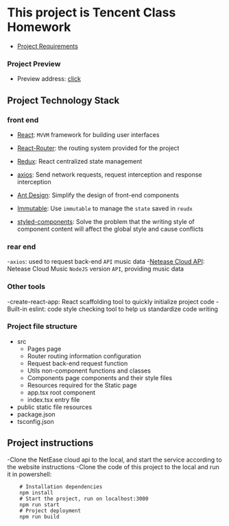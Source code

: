 # This project is Tencent Class Homework
* [Project Requirements](https://docs.qq.com/doc/p/426ac3761378142cddefaa7e707f580ead4779c8?groupUin=EpKaDT7UGTqbLo5fYlKYxQ%253D%253D&ADUIN=2318266514&ADSESSION=1637663925&ADjug=1637663925&ADJjuin=1637663&QQADP=CLIENT.015614565)

### Project Preview
* Preview address: [click]( https://effrey-liu.github.io/MyNetMusic/build/index.html)


## Project Technology Stack

### front end
* [React](https://reactjs.org/): `MVVM` framework for building user interfaces

* [React-Router](https://reacttraining.com/react-router/web/example/basic): the routing system provided for the project

* [Redux](https://redux.js.org/): React centralized state management

* [axios](https://axios-http.com/): Send network requests, request interception and response interception

* [Ant Design](https://ant.design/index-cn): Simplify the design of front-end components

* [Immutable](https://immutable-js.com/): Use `immutable` to manage the `state` saved in `reudx`

* [styled-components](https://styled-components.com/): Solve the problem that the writing style of component content will affect the global style and cause conflicts


### rear end

-`axios`: used to request back-end `API` music data
-[Netease Cloud API](https://github.com/Binaryify/NeteaseCloudMusicApi): Netease Cloud Music `NodeJS` version `API`, providing music data

### Other tools

-create-react-app: React scaffolding tool to quickly initialize project code
-Built-in eslint: code style checking tool to help us standardize code writing

### Project file structure
* src
  * Pages page
  * Router routing information configuration
  * Request back-end request function
  * Utils non-component functions and classes
  * Components page components and their style files
  * Resources required for the Static page
  * app.tsx root component
  * index.tsx entry file
* public static file resources
* package.json
* tsconfig.json

## Project instructions

-Clone the NetEase cloud api to the local, and start the service according to the website instructions
-Clone the code of this project to the local and run it in powershell:
```
    # Installation dependencies
    npm install
    # Start the project, run on localhost:3000
    npm run start
    # Project deployment
    npm run build
  
```